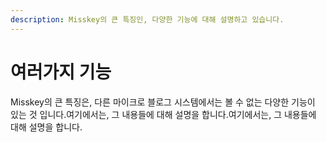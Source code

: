 ```yaml
---
description: Misskey의 큰 특징인, 다양한 기능에 대해 설명하고 있습니다.
---
```


# 여러가지 기능

Misskey의 큰 특징은, 다른 마이크로 블로그 시스템에서는 볼 수 없는 다양한 기능이 있는 것 입니다.여기에서는, 그 내용들에 대해 설명을 합니다.여기에서는, 그 내용들에 대해 설명을 합니다.

<MkIndex :sort="(a, b) => b.name - a.name"></MkIndex>
